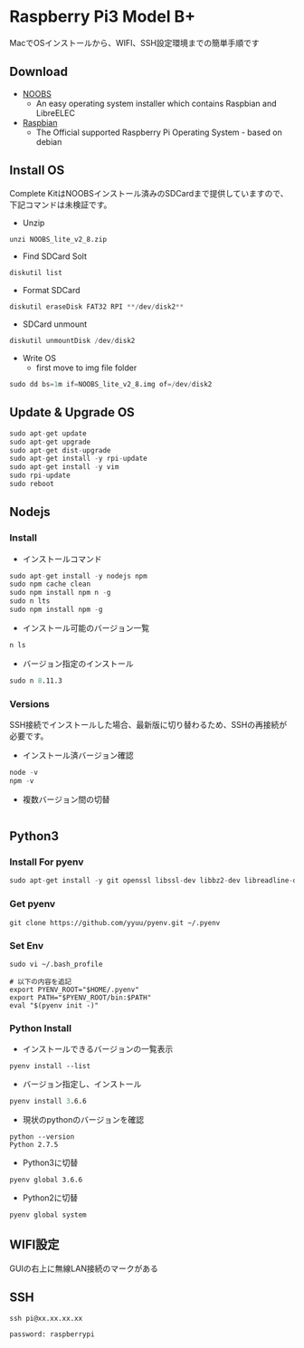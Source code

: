# Raspberry Pi3 Model B+
MacでOSインストールから、WIFI、SSH設定環境までの簡単手順です

## Download
* [NOOBS](https://www.raspberrypi.org/downloads/noobs/)
  * An easy operating system installer which contains Raspbian and LibreELEC
* [Raspbian](https://www.raspberrypi.org/downloads/raspbian/)
  * The Official supported Raspberry Pi Operating System - based on debian

## Install OS
Complete KitはNOOBSインストール済みのSDCardまで提供していますので、下記コマンドは未検証です。

* Unzip
```s
unzi NOOBS_lite_v2_8.zip
```
* Find SDCard Solt
```s
diskutil list
```
* Format SDCard
```s
diskutil eraseDisk FAT32 RPI **/dev/disk2**
```
* SDCard unmount
```s
diskutil unmountDisk /dev/disk2
```
* Write OS
  * first move to img file folder
```s
sudo dd bs=1m if=NOOBS_lite_v2_8.img of=/dev/disk2
```

## Update & Upgrade OS
```s
sudo apt-get update
sudo apt-get upgrade
sudo apt-get dist-upgrade
sudo apt-get install -y rpi-update
sudo apt-get install -y vim
sudo rpi-update
sudo reboot
```

## Nodejs
### Install
* インストールコマンド
```s
sudo apt-get install -y nodejs npm
sudo npm cache clean
sudo npm install npm n -g
sudo n lts
sudo npm install npm -g
```
* インストール可能のバージョン一覧
```s
n ls
```
* バージョン指定のインストール
```s
sudo n 8.11.3
```

### Versions
SSH接続でインストールした場合、最新版に切り替わるため、SSHの再接続が必要です。

* インストール済バージョン確認
```s
node -v
npm -v
```
* 複数バージョン間の切替
```s
```

## Python3
### Install For pyenv
```s
sudo apt-get install -y git openssl libssl-dev libbz2-dev libreadline-dev libsqlite3-dev
```

### Get pyenv
```
git clone https://github.com/yyuu/pyenv.git ~/.pyenv
```

### Set Env
```
sudo vi ~/.bash_profile

# 以下の内容を追記
export PYENV_ROOT="$HOME/.pyenv"
export PATH="$PYENV_ROOT/bin:$PATH"
eval "$(pyenv init -)"
```

### Python Install
* インストールできるバージョンの一覧表示
```
pyenv install --list
```

* バージョン指定し、インストール
```s
pyenv install 3.6.6
```

* 現状のpythonのバージョンを確認
```
python --version
Python 2.7.5
```

* Python3に切替
```
pyenv global 3.6.6
```

* Python2に切替
```
pyenv global system
```

## WIFI設定
GUIの右上に無線LAN接続のマークがある

## SSH
```
ssh pi@xx.xx.xx.xx

password: raspberrypi
```
